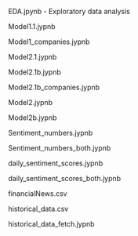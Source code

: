 

EDA.jpynb - Exploratory data analysis

Model1.1.jypnb

Model1_companies.jypnb

Model2.1.jypnb

Model2.1b.jypnb

Model2.1b_companies.jypnb

Model2.jypnb

Model2b.jypnb

Sentiment_numbers.jypnb

Sentiment_numbers_both.jypnb

daily_sentiment_scores.jypnb

daily_sentiment_scores_both.jypnb

financialNews.csv

historical_data.csv

historical_data_fetch.jypnb

